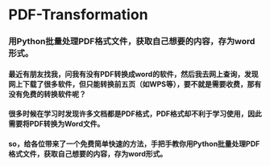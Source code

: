 # PDF-Transformation
### 用Python批量处理PDF格式文件，获取自己想要的内容，存为word形式。
#### 最近有朋友找我，问我有没有PDF转换成word的软件，然后我去网上查询，发现网上下载了很多软件，但只能转换前五页（如WPS等），要不就是需要收费，那有没有免费的转换软件呢？
#### 很多时候在学习时发现许多文档都是PDF格式，PDF格式却不利于学习使用，因此需要将PDF转换为Word文件。

#### so，给各位带来了一个免费简单快速的方法，手把手教你用Python批量处理PDF格式文件，获取自己想要的内容，存为word形式。





